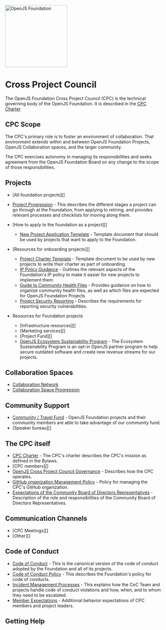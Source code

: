 <a href="https://openjsf.org">
  <picture>
    <source media="(prefers-color-scheme: dark)" srcset="https://raw.githubusercontent.com/openjs-foundation/artwork/main/openjs_foundation/openjs_foundation-logo-horizontal-color-dark_background.svg" />
    <img src="https://raw.githubusercontent.com/openjs-foundation/artwork/main/openjs_foundation/openjs_foundation-logo-horizontal-color.svg" width="200" alt="OpenJS Foundation" />
  </picture>
</a>

# Cross Project Council

The OpenJS Foundation Cross Project Council (CPC) is the technical governing body of the OpenJS Foundation. It is described in the [CPC Charter](./CPC-CHARTER.md)

## CPC Scope

The CPC's primary role is to foster an environment of collaboration. That environment extends within and between OpenJS Foundation Projects, OpenJS Collaboration spaces, and the larger community.

The CPC exercises autonomy in managing its responsibilities and seeks agreement from the OpenJS Foundation Board on any change to the scope of those responsibilities.

## Projects

- [All foundation projects][]

- [Project Progression](PROJECT_PROGRESSION.md) - This describes the different stages a project can go through at the Foundation, from applying to retiring, and provides relevant processes and checklists for moving along them.
- [How to apply to the foundation as a project][]
  - [New Project Application Template](NEW_PROJECT_APPLICATION.md) - Template document that should be used by projects that want to apply to the Foundation.
- [Resources for onboarding projects][]
  - [Project Charter Template](PROJECT_CHARTER_TEMPLATE.md) - Template document to be used by new projects to write their charter as part of onboarding.
  * [IP Policy Guidance](./governance/IP_POLICY_GUIDANCE.md) - Outlines the relevant aspects of the Foundation's IP policy to make it easier for new projects to implement them.
  * [Guide to Community Health Files](./project-resources/community-health-files-guide.md) - Provides guidance on how to organize community health files, as well as which files are expected for OpenJS Foundation Projects
  * [Project Security Reporting](PROJECT_SECURITY_REPORTING.md) - Describes the requirements for reporting security vulnerabilities.
- Resources for Foundation projects
  * [Infrastructure resources][]
  * [Marketing services][]
  * [Project Fund][]
  * [OpenJS Ecosystem Sustainability Program](./project-resources/ESP/ECOSYSTEM_SUSTAINABILITY_PROGRAM.md) - The Ecosystem Sustainability Program is an opt-in OpenJS partner program to help secure outdated software and create new revenue streams for our projects.

## Collaboration Spaces
* [Collaboration Network](./collaboration-spaces/COLLABORATION_NETWORK.md)
* [Collaboration Space Progression](./collaboration-spaces/COLLABORATION_SPACE_PROGRESSION.md)

## Community Support

* [Community / Travel Fund](./community-fund/COMMUNITY_FUND_POLICY.md) - OpenJS Foundation projects and their community members are able to take advantage of our community fund.
* [Speaker bureau][]


## The CPC itself
* [CPC Charter](CPC-CHARTER.md) - The CPC's charter describes the CPC's mission as defined in the Bylaws.
* [CPC members][]
* [OpenJS Cross Project Council Governance](./governance/GOVERNANCE.md) - Describes how the CPC operates.
* [GitHub organization Management Policy](./governance/GITHUB_ORG_MANAGEMENT_POLICY.md) - Policy for managing the CPC's GitHub organization.
* [Expectations of the Community Board of Directors Representatives](./governance/COMMUNITY_BOARD_SEAT_EXPECTATIONS.md) - Description of the role and responsibilities of the Community Board of Directors Representatives.

## Communication Channels
* [CPC Meetings][]
* [Other][]

## Code of Conduct
* [Code of Conduct](CODE_OF_CONDUCT.md) - This is the canonical version of the code of conduct adopted by the Foundation and all of its projects.
* [Code of Conduct Policy](./conduct/COC_POLICY.md) - This describes the Foundation's policy for code of conducts.
* [Incident Management Processes](./conduct/COC_PROCESS_FOR_INCIDENT_MANAGEMENT.md) - This explains how the CoC Team and projects handle code of conduct violations and how, when, and to whom they need to be escalated.
* [Member Expectations](./conduct/MEMBER_EXPECTATIONS.md) - Additional behavior expectations of CPC members and project leaders.

## Getting Help


